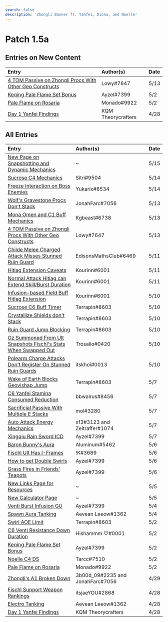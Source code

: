 ```yaml
---
search: false
description: 'Zhongli Banner ft. Yanfei, Diona, and Noelle'
---
```


# Patch 1.5a

## Entries on New Content

| Entry | Author\(s\) | Date |
| :--- | :--- | :--- |
| [4 TOM Passive on Zhongli Procs With Other Geo Constructs](../../evidence/characters/geo/zhongli.md#4-tom-passive-on-zhongli-procs-with-other-geo-constructs) | Lowy\#7647 | 5/13 |
| [Keqing Pale Flame Set Bonus](../../evidence/characters/electro/keqing.md#keqing-pale-flame-set-bonus) | Ayzel\#7399 | 5/2 |
| [Pale Flame on Rosaria](../../evidence/characters/cryo/rosaria.md#pale-flame-on-rosaria) | Monado\#9922 | 5/2 |
| [Day 1 Yanfei Findings](../../evidence/characters/pyro/yanfei.md#day-1-yanfei-findings) | KQM Theorycrafters | 4/28 |

## All Entries

| Entry | Author\(s\) | Date |
| :--- | :--- | :--- |
| [New Page on Snapshotting and Dynamic Mechanics](../../mechanics/gameplay-mechanics/snapshot-and-dynamic.md) | ~ | 5/15 |
| [Sucrose C4 Mechanics](../../evidence/characters/anemo/sucrose.md#sucrose-c4-mechanics) | Sitri\#9504 | 5/14 |
| [Freeze Interaction on Boss Enemies](../../evidence/mechanics/enemies/enemy-interactions.md#freeze-interaction-on-boss-enemies) | Yukarix\#6534 | 5/14 |
| [Wolf's Gravestone Procs Don't Stack](../../evidence/equipment/weapons.md#wolfs-gravestone-procs-dont-stack) | JonahFarc\#7056 | 5/13 |
| [Mona Omen and C1 Buff Mechanics](../../evidence/characters/hydro/mona.md#mona-omen-and-c1-buff-mechanics) | Kgbeast\#6738 | 5/13 |
| [4 TOM Passive on Zhongli Procs With Other Geo Constructs](../../evidence/characters/geo/zhongli.md#4-tom-passive-on-zhongli-procs-with-other-geo-constructs) | Lowy\#7647 | 5/13 |
| [Childe Melee Charged Attack Misses Stunned Ruin Guard](../../evidence/characters/hydro/tartaglia.md#childe-melee-charged-attack-misses-stunned-ruin-guard) | EdisonsMathsClub\#6469 | 5/11 |
| [Hitlag Extension Caveats](../../evidence/mechanics/gameplay-mechanics/hitlag-extension.md#hitlag-extension-caveats) | Kourinn\#6001 | 5/11 |
| [Normal Attack Hitlag can Extend Skill/Burst Duration](../../evidence/mechanics/gameplay-mechanics/hitlag-extension.md#normal-attack-hitlag-can-extend-skill-burst-duration) | Kourinn\#6001 | 5/11 |
| [Infusion-based Field Buff Hitlag Extension](../../evidence/mechanics/gameplay-mechanics/field-buffs.md#infusion-based-field-buff-hitlag-extension) | Kourinn\#6001 | 5/10 |
| [Sucrose C6 Buff Timer](../../evidence/characters/anemo/sucrose.md#sucrose-c6-buff-timer) | Terrapin\#8603 | 5/10 |
| [Crystallize Shields don't Stack](../../evidence/mechanics/combat/elemental-reactions/transformative-reactions.md#crystallize-shields-dont-stack) | Terrapin\#8603 | 5/10 |
| [Ruin Guard Jump Blocking](../../evidence/mechanics/enemies/enemy-interactions.md#ruin-guard-jump-blocking) | Terrapin\#8603 | 5/10 |
| [Oz Summoned From Ult Snapshots Fischl's Stats When Swapped Out](../../evidence/characters/electro/fischl.md#oz-summoned-from-ult-snapshots-fischls-stats-when-swapped-out) | Trosalio\#0420 | 5/10 |
| [Polearm Charge Attacks Don't Register On Stunned Ruin Guards](../../evidence/mechanics/enemies/enemy-interactions.md#polearm-charge-attacks-dont-register-on-stunned-ruin-guards) | itskhoi\#0013 | 5/10 |
| [Wake of Earth Blocks Geovishap Jump](../../evidence/characters/geo/traveler-geo.md#wake-of-earth-blocks-geovishap-jump) | Terrapin\#8603 | 5/7 |
| [C6 Yanfei Stamina Consumed Reduction](../../evidence/characters/pyro/yanfei.md#c6-yanfei-stamina-consumed-reduction) | bbwalrus\#8456 | 5/7 |
| [Sacrificial Passive With Multiple E Stacks](../../evidence/equipment/weapons.md#sacrificial-passive-with-multiple-e-stacks) | mol\#3280 | 5/7 |
| [Auto Attack Energy Mechanics](../../evidence/mechanics/gameplay-mechanics/attributes/energy.md#auto-attack-energy-mechanics) | xf3\#3123 and Zeitraffer\#1074 | 5/7 |
| [Xingqiu Rain Sword ICD](../../evidence/characters/hydro/xingqiu.md#xingqiu-rain-sword-icd) | Ayzel\#7399 | 5/7 |
| [Baron Bunny's Aura](../../evidence/characters/pyro/amber.md#baron-bunnys-aura) | Aluminum\#5462 | 5/6 |
| [Fischl Ult Has I-Frames](../../evidence/characters/electro/fischl.md#fischl-ult-has-i-frames) | !K\#3689 | 5/6 |
| [How to get Double Swirls](../../evidence/mechanics/combat/elemental-reactions/transformative-reactions.md#how-to-get-double-swirls) | Ayzel\#7399 | 5/6 |
| [Grass Fires in Friends' Teapots](../../fluff/miscellaneous-entries.md#grass-fires-in-friends-teapots) | Ayzel\#7399 | 5/6 |
| [New Links Page for Resources](../../resources/links.md) | ~ | 5/5 |
| [New Calculator Page](../../resources/calculators.md) | ~ | 5/5 |
| [Venti Burst Infusion GU](../../evidence/characters/anemo/venti.md#venti-burst-infusion-elemental-gauge-units) | Ayzel\#7399 | 5/4 |
| [Spawn Aura Tanking](../../fluff/miscellaneous-entries.md#spawn-aura-tanking) | Aevean Leeow\#1362 | 5/4 |
| [Swirl AOE Limit](../../evidence/mechanics/combat/elemental-reactions/transformative-reactions.md#swirl-aoe-limit) | Terrapin\#8603 | 5/2 |
| [C6 Venti Resistance Down Duration](../../evidence/characters/anemo/venti.md#c6-venti-resistance-down-duration) | Hishammm ♡\#0001 | 5/2 |
| [Keqing Pale Flame Set Bonus](../../evidence/characters/electro/keqing.md#keqing-pale-flame-set-bonus) | Ayzel\#7399 | 5/2 |
| [Noelle C4 DS](../../evidence/characters/geo/noelle.md#noelle-c4-ds) | Tarcc\#7510 | 5/2 |
| [Pale Flame on Rosaria](../../evidence/characters/cryo/rosaria.md#pale-flame-on-rosaria) | Monado\#9922 | 5/2 |
| [Zhongli's A1 Broken Down](../../evidence/characters/geo/zhongli.md#zhonglis-ascension-1-broken-down) | 3b00d\_09\#2235 and JonahFarc\#7056 | 4/29 |
| [Fischl Support Weapon Rankings](../../evidence/characters/electro/fischl.md#fischl-support-weapon-rankings) | itsjaeYOU\#2868 | 4/28 |
| [Electro Tanking](../../fluff/miscellaneous-entries.md#electro-tanking) | Aevean Leeow\#1362 | 4/28 |
| [Day 1 Yanfei Findings](../../evidence/characters/pyro/yanfei.md#day-1-yanfei-findings) | KQM Theorycrafters | 4/28 |

